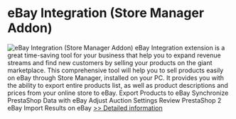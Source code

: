 # eBay Integration (Store Manager Addon)
![eBay Integration (Store Manager Addon)](https://mycommerce.akamaized.net/api/pimages/P300917178/BIG/300917178.PNG)
eBay Integration extension is a great time-saving tool for your business that help you to expand revenue streams and find new customers by selling your products on the giant marketplace.
This comprehensive tool will help you to sell products easily on eBay through Store Manager, installed on your PC.
It provides you with the ability to export entire products list, as well as product descriptions and prices from your online store to eBay.
Export Products to eBay
Synchronize PrestaShop Data with eBay
Adjust Auction Settings
Review PrestaShop 2 eBay Import Results on eBay
[>> Detailed information](https://secure.shareit.com/shareit/product.html?productid=300917178&affiliateid=200057808)